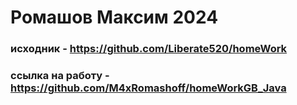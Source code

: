 
# Ромашов Максим 2024
### исходник - https://github.com/Liberate520/homeWork
### ссылка на работу - https://github.com/M4xRomashoff/homeWorkGB_Java
